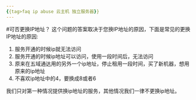 ```yaml
---
{{tag>faq ip abuse 云主机 独立服务器}}
---
```

#可否更换IP地址？
这个问题的答案取决于您换IP地址的原因，下面是常见的更换IP地址的原因:

1. 服务开通的时候ip就无法访问
2. 服务开通的时候ip地址可以访问，使用一段时间后，无法访问
3. 原来在五域通达用的另外一个ip地址，停止租用一段时间，买了新机器，想用原来的ip地址
4. 不喜欢ip地址中的4，要换成8或者6

我们只对第一种情况提供换ip地址的服务，其他情况我们一律不更换ip地址。

